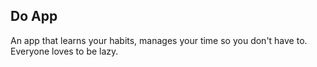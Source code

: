Do App
------

An app that learns your habits, manages your time so you don't have to. Everyone loves to be lazy.
